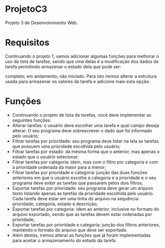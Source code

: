 # ProjetoC3
Projeto 3 de Desenvolvimento Web.

# Requisitos
Continuando o projeto 1, vamos adicionar algumas funções para melhorar o uso da lista de tarefas, sendo que uma delas é a modificação dos dados da tarefa permitindo armazenar o estado dela que pode ser:

completo;
em andamento;
não iniciado.
Para isto iremos alterar a estrutura usada para armazenar os valores da tarefa e adicione mais esta opção.

# Funções
- Continuando o projeto de lista de tarefas, você deve implementar as seguintes funções:
- Alterar tarefas: o usuário deve escolher uma tarefa e qual campo deseja alterar. O seu programa deve sobrescrever o dado que foi informado pelo usuário;
- Filtrar tarefas por prioridade: seu programa deve listar na tela as tarefas que possuem uma prioridade escolhida pelo usuário;
- Filtrar tarefas por estado: da mesma forma que o anterior, mas apenas o estado que o usuário selecionar;
- Filtrar tarefas por categoria: idem, mas com o filtro por categoria e com a prioridade ordenada da maior para a menor;
- Filtrar tarefas por prioridade e categoria: junção das duas funções anteriores em que o usuário escolhe a categoria e a prioridade e o seu programa deve exibir as tarefas que passarem pelos dois filtros;
- Exportar tarefas por prioridade: seu programa deve gerar um arquivo texto listando apenas as tarefas da prioridade escolhida pelo usuário. Cada tarefa deve estar em uma linha do arquivo na sequência: prioridade, categoria, estado e descrição;
- Exportar tarefas por categoria: idem ao anterior, inclusive no formato do arquivo exportado, sendo que as tarefas devem estar ordenadas por prioridade;
- Exportar tarefas por prioridade e categoria: junção dos filtros anteriores, mantendo o formato do arquivo que deve ser exportado.
- Além destas, iremos alterar as funções que já foram implementadas para aceitar o armazenamento do estado da tarefa.
